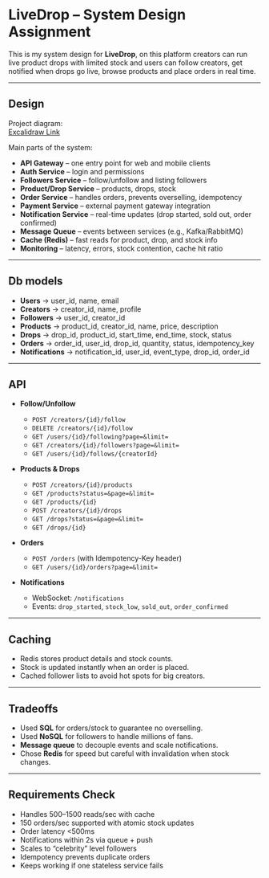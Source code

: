 # LiveDrop – System Design Assignment

This is my system design for **LiveDrop**,
on this platform creators can run live product drops with limited stock and users can follow creators, get notified when drops go live, browse products and place orders in real time.

---

## Design

Project diagram:  
[Excalidraw Link](https://excalidraw.com/#json=9W7rj4nmXUdGhikORSnxn,eqZGzVr5Os3Qn-rfFWgvuw)

Main parts of the system:
- **API Gateway** – one entry point for web and mobile clients  
- **Auth Service** – login and permissions  
- **Followers Service** – follow/unfollow and listing followers  
- **Product/Drop Service** – products, drops, stock  
- **Order Service** – handles orders, prevents overselling, idempotency  
- **Payment Service** – external payment gateway integration  
- **Notification Service** – real-time updates (drop started, sold out, order confirmed)  
- **Message Queue** – events between services (e.g., Kafka/RabbitMQ)  
- **Cache (Redis)** – fast reads for product, drop, and stock info  
- **Monitoring** – latency, errors, stock contention, cache hit ratio  

---

## Db models

- **Users** → user_id, name, email  
- **Creators** → creator_id, name, profile  
- **Followers** → user_id, creator_id  
- **Products** → product_id, creator_id, name, price, description  
- **Drops** → drop_id, product_id, start_time, end_time, stock, status  
- **Orders** → order_id, user_id, drop_id, quantity, status, idempotency_key  
- **Notifications** → notification_id, user_id, event_type, drop_id, order_id  

---

## API

- **Follow/Unfollow**
  - `POST /creators/{id}/follow`
  - `DELETE /creators/{id}/follow`
  - `GET /users/{id}/following?page=&limit=`
  - `GET /creators/{id}/followers?page=&limit=`
  - `GET /users/{id}/follows/{creatorId}`

- **Products & Drops**
  - `POST /creators/{id}/products`
  - `GET /products?status=&page=&limit=`
  - `GET /products/{id}`
  - `POST /creators/{id}/drops`
  - `GET /drops?status=&page=&limit=`
  - `GET /drops/{id}`

- **Orders**
  - `POST /orders` (with Idempotency-Key header)  
  - `GET /users/{id}/orders?page=&limit=`

- **Notifications**
  - WebSocket: `/notifications`  
  - Events: `drop_started`, `stock_low`, `sold_out`, `order_confirmed`  

---

## Caching

- Redis stores product details and stock counts.  
- Stock is updated instantly when an order is placed.  
- Cached follower lists to avoid hot spots for big creators.  

---

## Tradeoffs

- Used **SQL** for orders/stock to guarantee no overselling.  
- Used **NoSQL** for followers to handle millions of fans.  
- **Message queue** to decouple events and scale notifications.  
- Chose **Redis** for speed but careful with invalidation when stock changes.  

---

## Requirements Check

- Handles 500–1500 reads/sec with cache  
- 150 orders/sec supported with atomic stock updates  
- Order latency <500ms  
- Notifications within 2s via queue + push  
- Scales to “celebrity” level followers  
- Idempotency prevents duplicate orders  
- Keeps working if one stateless service fails  
